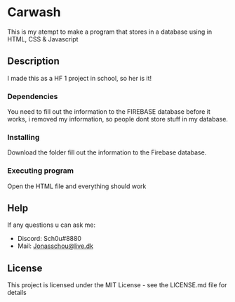 # Carwash

This is my atempt to make a program that stores in a database using in HTML, CSS & Javascript

## Description

I made this as a HF 1 project in school, so her is it!

### Dependencies

You need to fill out the information to the FIREBASE database before it works, i removed my information, so people dont store stuff in my database.

### Installing

Download the folder fill out the information to the Firebase database.

### Executing program

Open the HTML file and everything should work

## Help

If any questions u can ask me: 
- Discord: Sch0u#8880
- Mail: Jonasschou@live.dk

## License

This project is licensed under the MIT License - see the LICENSE.md file for details
